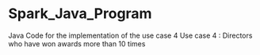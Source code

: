 # Spark_Java_Program
Java Code for the implementation of the use case 4
Use case 4 : Directors who have won awards more than 10 times
